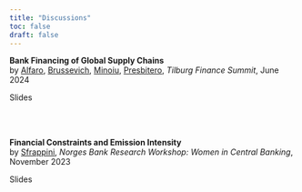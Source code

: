 ```yaml
---
title: "Discussions"
toc: false
draft: false
---
```


**Bank Financing of Global Supply Chains**<br>
by <u>Alfaro</u>, <u>Brussevich</u>, <u>Minoiu</u>, <u>Presbitero</u>, <i>Tilburg Finance Summit</i>, June 2024

<buttonPDF onclick="dis2()">Slides</buttonPDF>

<br><br />

**Financial Constraints and Emission Intensity**<br>
by <u>Sfrappini</u>, <i>Norges Bank Research Workshop: Women in Central Banking</i>, November 2023

<buttonPDF onclick="dis1()">Slides</buttonPDF>
